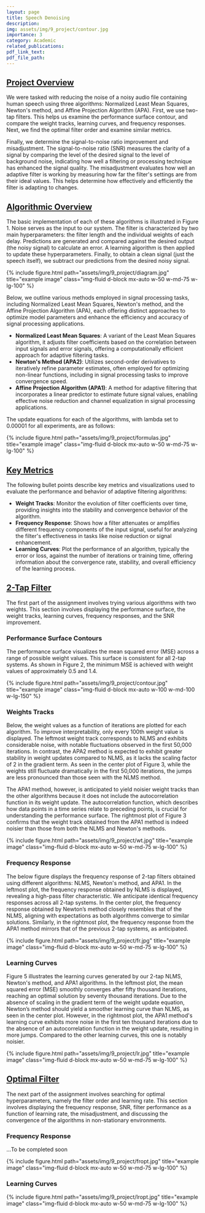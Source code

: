 ```yaml
---
layout: page
title: Speech Denoising
description: 
img: assets/img/9_project/contour.jpg
importance: 3
category: Academic
related_publications: 
pdf_link_text: 
pdf_file_path: 
---
```


## <u>Project Overview</u>
We were tasked with reducing the noise of a noisy audio file containing human speech using three algorithms: Normalized Least Mean Squares, Newton's method, and Affine Projection Algorithm (APA). First, we use two-tap filters. This helps us examine the performance surface contour, and compare the weight tracks, learning curves, and frequency responses. Next, we find the optimal filter order and examine similar metrics. 

Finally, we determine the signal-to-noise ratio improvement and misadjustment. The signal-to-noise ratio (SNR) measures the clarity of a signal by comparing the level of the desired signal to the level of background noise, indicating how well a filtering or processing technique has enhanced the signal quality. The misadjustment evaluates how well an adaptive filter is working by measuring how far the filter's settings are from their ideal values. This helps determine how effectively and efficiently the filter is adapting to changes.


## <u>Algorithmic Overview</u>
The basic implementation of each of these algorithms is illustrated in Figure 1. Noise serves as the input to our system. The filter is characterized by two main hyperparameters: the filter length and the individual weights of each delay. Predictions are generated and compared against the desired output (the noisy signal) to calculate an error. A learning algorithm is then applied to update these hyperparameters. Finally, to obtain a clean signal (just the speech itself), we subtract our predictions from the desired noisy signal.
<div class="container text-center">
        {% include figure.html path="assets/img/9_project/diagram.jpg" title="example image" class="img-fluid d-block mx-auto w-50 w-md-75 w-lg-100" %}
</div>

Below, we outline various methods employed in signal processing tasks, including Normalized Least Mean Squares, Newton's method, and the Affine Projection Algorithm (APA), each offering distinct approaches to optimize model parameters and enhance the efficiency and accuracy of signal processing applications.

-	**Normalized Least Mean Squares**: A variant of the Least Mean Squares algorithm, it adjusts filter coefficients based on the correlation between input signals and error signals, offering a computationally efficient approach for adaptive filtering tasks.
-	**Newton's Method (APA2)**: Utilizes second-order derivatives to iteratively refine parameter estimates, often employed for optimizing non-linear functions, including in signal processing tasks to improve convergence speed.
-	**Affine Projection Algorithm (APA1)**: A method for adaptive filtering that incorporates a linear predictor to estimate future signal values, enabling effective noise reduction and channel equalization in signal processing applications.

The update equations for each of the algorithms, with lambda set to 0.00001 for all experiments, are as follows:

<div class="container text-center">
        {% include figure.html path="assets/img/9_project/formulas.jpg" title="example image" class="img-fluid d-block mx-auto w-50 w-md-75 w-lg-100" %}
</div>

## <u>Key Metrics</u>
The following bullet points describe key metrics and visualizations used to evaluate the performance and behavior of adaptive filtering algorithms:

- **Weight Tracks**: Monitor the evolution of filter coefficients over time, providing insights into the stability and convergence behavior of the algorithm.
- **Frequency Response**: Shows how a filter attenuates or amplifies different frequency components of the input signal, useful for analyzing the filter's effectiveness in tasks like noise reduction or signal enhancement.
- **Learning Curves**: Plot the performance of an algorithm, typically the error or loss, against the number of iterations or training time, offering information about the convergence rate, stability, and overall efficiency of the learning process.


## <u>2-Tap Filter</u>
The first part of the assignment involves trying various algorithms with two weights. This section involves displaying the performance surface, the weight tracks, learning curves, frequency responses, and the SNR improvement.

### Performance Surface Contours
The performance surface visualizes the mean squared error (MSE) across a range of possible weight values. This surface is consistent for all 2-tap systems. As shown in Figure 2, the minimum MSE is achieved with weight values of approximately 0.5 and 1.4.

<div class="container text-center">
        {% include figure.html path="assets/img/9_project/contour.jpg" title="example image" class="img-fluid d-block mx-auto w-100 w-md-100 w-lg-150" %}
</div>

### Weights Tracks
Below, the weight values as a function of iterations are plotted for each algorithm. To improve interpretability, only every 100th weight value is displayed. The leftmost weight track corresponds to NLMS and exhibits considerable noise, with notable fluctuations observed in the first 50,000 iterations. In contrast, the APA2 method is expected to exhibit greater stability in weight updates compared to NLMS, as it lacks the scaling factor of 2 in the gradient term. As seen in the center plot of Figure 3, while the weights still fluctuate dramatically in the first 50,000 iterations, the jumps are less pronounced than those seen with the NLMS method.

The APA1 method, however, is anticipated to yield noisier weight tracks than the other algorithms because it does not include the autocorrelation function in its weight update. The autocorrelation function, which describes how data points in a time series relate to preceding points, is crucial for understanding the performance surface. The rightmost plot of Figure 3 confirms that the weight track obtained from the APA1 method is indeed noisier than those from both the NLMS and Newton's methods.

<div class="container text-center">
        {% include figure.html path="assets/img/9_project/wt.jpg" title="example image" class="img-fluid d-block mx-auto w-50 w-md-75 w-lg-100" %}
</div>

### Frequency Response
The below figure displays the frequency response of 2-tap filters obtained using different algorithms: NLMS, Newton's method, and APA1. In the leftmost plot, the frequency response obtained by NLMS is displayed, revealing a high-pass filter characteristic. We anticipate identical frequency responses across all 2-tap systems. In the center plot, the frequency response obtained by Newton’s method closely resembles that of the NLMS, aligning with expectations as both algorithms converge to similar solutions. Similarly, in the rightmost plot, the frequency response from the APA1 method mirrors that of the previous 2-tap systems, as anticipated.

<div class="container text-center">
        {% include figure.html path="assets/img/9_project/fr.jpg" title="example image" class="img-fluid d-block mx-auto w-50 w-md-75 w-lg-100" %}
</div>

### Learning Curves
Figure 5 illustrates the learning curves generated by our 2-tap NLMS, Newton's method, and APA1 algorithms. In the leftmost plot, the mean squared error (MSE) smoothly converges after fifty thousand iterations, reaching an optimal solution by seventy thousand iterations. Due to the absence of scaling in the gradient term of the weight update equation, Newton’s method should yield a smoother learning curve than NLMS, as seen in the center plot. However, in the rightmost plot, the APA1 method's learning curve exhibits more noise in the first ten thousand iterations due to the absence of an autocorrelation function in the weight update, resulting in more jumps. Compared to the other learning curves, this one is notably noisier.
<div class="container text-center">
        {% include figure.html path="assets/img/9_project/lr.jpg" title="example image" class="img-fluid d-block mx-auto w-50 w-md-75 w-lg-100" %}
</div>

## <u>Optimal Filter</u>
The next part of the assignment involves searching for optimal hyperparameters, namely the filter order and learning rate. This section involves displaying the frequency response, SNR, filter performance as a function of learning rate, the misadjustment, and discussing the convergence of the algorithms in non-stationary environments.

### Frequency Response
...To be completed soon
<div class="container text-center">
        {% include figure.html path="assets/img/9_project/fropt.jpg" title="example image" class="img-fluid d-block mx-auto w-50 w-md-75 w-lg-100" %}
</div>

### Learning Curves
<div class="container text-center">
        {% include figure.html path="assets/img/9_project/lropt.jpg" title="example image" class="img-fluid d-block mx-auto w-50 w-md-75 w-lg-100" %}
</div>
